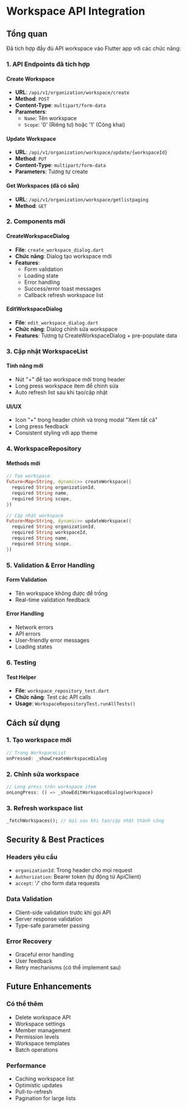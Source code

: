 # Workspace API Integration

## Tổng quan

Đã tích hợp đầy đủ API workspace vào Flutter app với các chức năng:

### 1. API Endpoints đã tích hợp

#### Create Workspace
- **URL**: `/api/v1/organization/workspace/create`
- **Method**: `POST`
- **Content-Type**: `multipart/form-data`
- **Parameters**:
  - `Name`: Tên workspace
  - `Scope`: '0' (Riêng tư) hoặc '1' (Công khai)

#### Update Workspace  
- **URL**: `/api/v1/organization/workspace/update/{workspaceId}`
- **Method**: `PUT`
- **Content-Type**: `multipart/form-data`
- **Parameters**: Tương tự create

#### Get Workspaces (đã có sẵn)
- **URL**: `/api/v1/organization/workspace/getlistpaging`
- **Method**: `GET`

### 2. Components mới

#### CreateWorkspaceDialog
- **File**: `create_workspace_dialog.dart`
- **Chức năng**: Dialog tạo workspace mới
- **Features**:
  - Form validation
  - Loading state
  - Error handling
  - Success/error toast messages
  - Callback refresh workspace list

#### EditWorkspaceDialog  
- **File**: `edit_workspace_dialog.dart`
- **Chức năng**: Dialog chỉnh sửa workspace
- **Features**: Tương tự CreateWorkspaceDialog + pre-populate data

### 3. Cập nhật WorkspaceList

#### Tính năng mới
- Nút "+" để tạo workspace mới trong header
- Long press workspace item để chỉnh sửa
- Auto refresh list sau khi tạo/cập nhật

#### UI/UX
- Icon "+" trong header chính và trong modal "Xem tất cả"
- Long press feedback
- Consistent styling với app theme

### 4. WorkspaceRepository

#### Methods mới
```dart
// Tạo workspace
Future<Map<String, dynamic>> createWorkspace({
  required String organizationId,
  required String name,
  required String scope,
})

// Cập nhật workspace
Future<Map<String, dynamic>> updateWorkspace({
  required String organizationId,
  required String workspaceId,
  required String name,
  required String scope,
})
```

### 5. Validation & Error Handling

#### Form Validation
- Tên workspace không được để trống
- Real-time validation feedback

#### Error Handling
- Network errors
- API errors
- User-friendly error messages
- Loading states

### 6. Testing

#### Test Helper
- **File**: `workspace_repository_test.dart`
- **Chức năng**: Test các API calls
- **Usage**: `WorkspaceRepositoryTest.runAllTests()`

## Cách sử dụng

### 1. Tạo workspace mới
```dart
// Trong WorkspaceList
onPressed: _showCreateWorkspaceDialog
```

### 2. Chỉnh sửa workspace
```dart
// Long press trên workspace item
onLongPress: () => _showEditWorkspaceDialog(workspace)
```

### 3. Refresh workspace list
```dart
_fetchWorkspaces(); // Gọi sau khi tạo/cập nhật thành công
```

## Security & Best Practices

### Headers yêu cầu
- `organizationId`: Trong header cho mọi request
- `Authorization`: Bearer token (tự động từ ApiClient)
- `accept`: '*/*' cho form data requests

### Data Validation
- Client-side validation trước khi gọi API
- Server response validation
- Type-safe parameter passing

### Error Recovery
- Graceful error handling
- User feedback
- Retry mechanisms (có thể implement sau)

## Future Enhancements

### Có thể thêm
- Delete workspace API
- Workspace settings
- Member management
- Permission levels
- Workspace templates
- Batch operations

### Performance
- Caching workspace list
- Optimistic updates
- Pull-to-refresh
- Pagination for large lists 